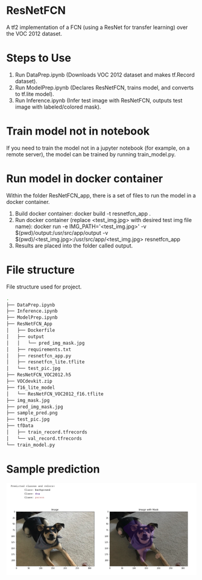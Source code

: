# ResNetFCN
A tf2 implementation of a FCN (using a ResNet for transfer learning) over the VOC 2012 dataset.

# Steps to Use
1. Run DataPrep.ipynb (Downloads VOC 2012 dataset and makes tf.Record dataset).
2. Run ModelPrep.ipynb (Declares ResNetFCN, trains model, and converts to tf.lite model).
3. Run Inference.ipynb (Infer test image with ResNetFCN, outputs test image with labeled/colored mask).

# Train model not in notebook
If you need to train the model not in a jupyter notebook (for example, on a remote server),
the model can be trained by running train_model.py.

# Run model in docker container 
Within the folder ResNetFCN_app, there is a set of files to run the model in a docker container.
1. Build docker container: docker build -t resnetfcn_app .
2. Run docker container (replace <test_img.jpg> with desired test img file name): docker run -e IMG_PATH='<test_img.jpg>' -v $(pwd)/output:/usr/src/app/output -v $(pwd)/<test_img.jpg>:/usr/src/app/<test_img.jpg> resnetfcn_app
3. Results are placed into the folder called output. 

# File structure
File structure used for project.
``` bash
.
├── DataPrep.ipynb
├── Inference.ipynb
├── ModelPrep.ipynb
├── ResNetFCN_App
│   ├── Dockerfile
│   ├── output
│   │   └── pred_img_mask.jpg
│   ├── requirements.txt
│   ├── resnetfcn_app.py
│   ├── resnetfcn_lite.tflite
│   └── test_pic.jpg
├── ResNetFCN_VOC2012.h5
├── VOCdevkit.zip
├── f16_lite_model
│   └── ResNetFCN_VOC2012_f16.tflite
├── img_mask.jpg
├── pred_img_mask.jpg
├── sample_pred.png
├── test_pic.jpg
├── tfData
│   ├── train_record.tfrecords
│   └── val_record.tfrecords
└── train_model.py
```

# Sample prediction
![alt text](sample_pred.png)
